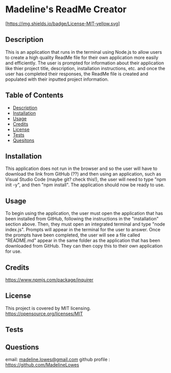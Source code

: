 # Madeline's ReadMe Creator
[https://img.shields.io/badge/License-MIT-yellow.svg]
  
## Description 
This is an application that runs in the terminal using Node.js to allow users to create a high quality ReadMe file for their own application more easily and efficiently. The user is prompted for information about their application like thier project title, description, installation instructions, etc. and once the user has completed their responses, the ReadMe file is created and populated with their inputted project information.

## Table of Contents
- [Description](#description)
- [Installation](#installation)
- [Usage](#usage)
- [Credits](#credits)
- [License](#license)
- [Tests](#tests)
- [Quesitons](#questions)
    
## Installation 
This application does not run in the browser and so the user will have to download the link from GitHub (??) and  then using an application, such as Visual Studio Code (maybe git? check this!), the user will need to type "npm init -y", and then "npm install". The application should now be ready to use.
                
## Usage 
To begin using the application, the user must open the application that has been installed from GitHub, following the instructions in the "installation" section above. Then, they must open an integrated terminal and type "node index.js". Prompts will appear in the terminal for the user to answer. Once the prompts have been completed, the user will see a file called "README.md" appear in the same folder as the application that has been downloaded from GitHub. They can then copy this to their own application for use.
                
## Credits 
https://www.npmjs.com/package/inquirer
                
## License
This project is covered by MIT licensing.
https://opensource.org/licenses/MIT
    
## Tests 
    
    
## Questions
email: madeline.lowes@gmail.com
github profile : https://github.com/MadelineLowes
    
